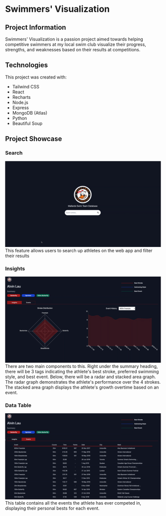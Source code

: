 # Swimmers' Visualization

## Project Information
Swimmers' Visualization is a passion project aimed towards helping competitive swimmers at my local swim club visualize their progress, strengths, 
and weaknesses based on their results at competitions. 

## Technologies
This project was created with:
* Tailwind CSS
* React
* Recharts
* Node.js
* Express
* MongoDB (Atlas)
* Python
* Beautiful Soup

## Project Showcase

### Search
![Landing Page](/imgs/Search.gif)
This feature allows users to search up athletes on the web app and filter their results

### Insights
![Insights](/imgs/Insights.gif)
There are two main components to this. Right under the summary heading, there will be 3 tags indicating the athlete's best stroke, preferred swimming style, and best event. Below, there will be a radar and stacked area graph. The radar graph demonstrates the athlete's performance over the 4 strokes. The stacked area graph displays the athlete's growth overtime based on an event.

### Data Table
![Table](/imgs/Table.gif)
This table contains all the events the athlete has ever competed in, displaying their personal bests for each event.


